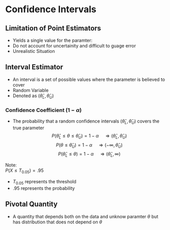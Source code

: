 # Confidence Intervals

## Limitation of Point Estimators
* Yields a single value for the paramter:
* Do not account for uncertainity and difficult to guage error
* Unrealistic Situation

## Interval Estimator
* An interval is a set of possible values where the parameter is believed to cover
* Random Variable
* Denoted as $(\hat{\theta}_{L},\hat{\theta}_{U})$


### Confidence Coefficient $(1 - \alpha)$
* The probability that a random confidence intervals  $(\hat{\theta}_{L},\hat{\theta}_{U})$ covers the true parameter
$$ P(\hat{\theta}_{L} \leq \theta \leq \hat{\theta}_{U}) = 1 - \alpha \quad \Rightarrow (\hat{\theta}_{L},\hat{\theta}_{U})$$
$$ P(\theta \leq \hat{\theta}_{U}) = 1 - \alpha \quad \Rightarrow (- \infty ,\hat{\theta}_{U})$$
$$ P(\hat{\theta}_{L} \leq \theta) = 1 - \alpha \quad \Rightarrow (\hat{\theta}_{L},\infty)$$

Note: \
$P(X \leq T_{0.05}) =.95$
* $T_{0.05}$ represents the threshold
* .95 represents the probability

## Pivotal Quantity
* A quantity that depends both on the data and unknow paramter $\theta$ but has distribution that does not depend on $\theta$